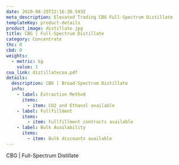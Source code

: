 ```yaml
---
date: 2020-08-25T22:16:38.593Z
meta_description: Elevated Trading CBG Full-Spectrum Distillate
templateKey: product-details
product_image: distillate.jpg
title: CBG | Full-Spectrum Distillate
category: Concentrate
thc: 0
cbd: 0
weights:
  - metric: kg
    value: 1
coa_link: distillatecoa.pdf
details:
  description: CBD | Broad-Spectrum Distillate
  info:
    - label: Extraction Method
      items:
        - item: CO2 and Ethanol available
    - label: Fullfillment
      items:
        - item: Fullfillment contracts available
    - label: Bulk Availability
      items:
        - item: Bulk discounts available
---
```


CBG | Full-Spectrum Distillate
